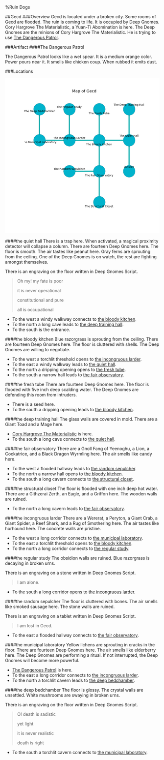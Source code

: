 %Ruin Dogs

##Gecd
###Overview
Gecd is located under a broken city. Some rooms of Gecd are flooded. The ruin is coming to life. It is occupied by Deep Gnomes. <a name="Cory-Hargrove-The-Materialistic"></a>Cory Hargrove The Materialistic, a Yuan-Ti Abomination is here. The Deep Gnomes are the minions of Cory Hargrove The Materialistic. He  is trying to use [The Dangerous Patrol](#The-Dangerous-Patrol). 



###Artifact
####<a name="The-Dangerous-Patrol"></a>The Dangerous Patrol


The Dangerous Patrol looks like a wet spear. It is a medium orange color. Power pours near it. It smells like chicken coup. When rubbed it emits dust. 





###Locations


![](../v2/images/Gecd.png)

####<a name="the-quiet-hall"></a>the quiet hall
There is a trap here. When activated, a magical proximity detector will collapse a column. There are fourteen Deep Gnomes here. The floor is smooth. The air tastes like peanut here. Gray ferns are sprouting from the ceiling. One of the Deep Gnomes is on watch, the rest are fighting amongst themselves. 

There is an engraving on the floor written in Deep Gnomes Script. 

> Oh my! my fate is poor
>
> it is never operational
>
> constitutional and pure
>
> all is occupational
>


* To the west a windy walkway connects to [the bloody kitchen](#the-bloody-kitchen).
* To the north a long cave leads to [the deep training hall](#the-deep-training-hall).
* To the south is the entrance.


####<a name="the-bloody-kitchen"></a>the bloody kitchen
Blue razorgrass is sprouting from the ceiling. There are fourteen Deep Gnomes here. The floor is cluttered with shells. The Deep Gnomes are willing to negotiate. 



* To the west a torchlit threshold opens to [the incongruous larder](#the-incongruous-larder).
* To the east a windy walkway leads to [the quiet hall](#the-quiet-hall).
* To the north a dripping opening opens to [the fresh tube](#the-fresh-tube).
* To the south a narrow hall leads to [the fair observatory](#the-fair-observatory).


####<a name="the-fresh-tube"></a>the fresh tube
There are fourteen Deep Gnomes here. The floor is flooded with five inch deep scalding water. The Deep Gnomes are defending this room from intruders. 



* There is a seed here.
* To the south a dripping opening leads to [the bloody kitchen](#the-bloody-kitchen).


####<a name="the-deep-training-hall"></a>the deep training hall
The glass walls are covered in mold. There are a Giant Toad and a Mage here. 



* [Cory Hargrove The Materialistic](#Cory-Hargrove-The-Materialistic) is here.
* To the south a long cave connects to [the quiet hall](#the-quiet-hall).


####<a name="the-fair-observatory"></a>the fair observatory
There are a Gnoll Fang of Yeenoghu, a Lion, a Cockatrice, and a Black Dragon Wyrmling here. The air smells like candy here. 



* To the west a flooded hallway leads to [the random sepulcher](#the-random-sepulcher).
* To the north a narrow hall opens to [the bloody kitchen](#the-bloody-kitchen).
* To the south a long cavern connects to [the structural closet](#the-structural-closet).


####<a name="the-structural-closet"></a>the structural closet
The floor is flooded with one inch deep hot water. There are a Githzerai Zerth, an Eagle, and a Griffon here. The wooden walls are ruined. 



* To the north a long cavern leads to [the fair observatory](#the-fair-observatory).


####<a name="the-incongruous-larder"></a>the incongruous larder
There are a Wererat, a Peryton, a Giant Crab, a Giant Spider, a Reef Shark, and a Rug of Smothering here. The air tastes like horhound here. The concrete walls are pristine. 



* To the west a long corridor connects to [the municipal laboratory](#the-municipal-laboratory).
* To the east a torchlit threshold opens to [the bloody kitchen](#the-bloody-kitchen).
* To the north a long corridor connects to [the regular study](#the-regular-study).


####<a name="the-regular-study"></a>the regular study
The obsidion walls are ruined. Blue razorgrass is decaying in broken urns. 

There is an engraving on a stone written in Deep Gnomes Script. 

> I am alone.
>


* To the south a long corridor opens to [the incongruous larder](#the-incongruous-larder).


####<a name="the-random-sepulcher"></a>the random sepulcher
The floor is cluttered with bones. The air smells like smoked sausage here. The stone walls are ruined. 

There is an engraving on a tablet written in Deep Gnomes Script. 

> I am lost in Gecd.
>


* To the east a flooded hallway connects to [the fair observatory](#the-fair-observatory).


####<a name="the-municipal-laboratory"></a>the municipal laboratory
Yellow lichens are sprouting in cracks in the floor. There are fourteen Deep Gnomes here. The air smells like elderberry here. The Deep Gnomes are performing a ritual. If not interrupted, the Deep Gnomes will become more powerful. 



* [The Dangerous Patrol](#The-Dangerous-Patrol) is here.
* To the east a long corridor connects to [the incongruous larder](#the-incongruous-larder).
* To the north a torchlit cavern leads to [the deep bedchamber](#the-deep-bedchamber).


####<a name="the-deep-bedchamber"></a>the deep bedchamber
The floor is glossy. The crystal walls are unsettled. White mushrooms are swaying in broken urns. 

There is an engraving on the floor written in Deep Gnomes Script. 

> O! death is sadistic
>
> yet light
>
> it is never realistic
>
> death is right
>


* To the south a torchlit cavern connects to [the municipal laboratory](#the-municipal-laboratory).


